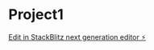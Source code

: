# Project1

[Edit in StackBlitz next generation editor ⚡️](https://stackblitz.com/~/github.com/KThulasiram2310/Project1)